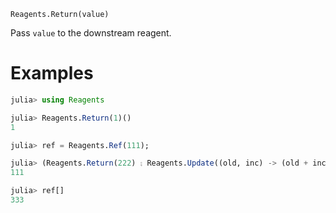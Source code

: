     Reagents.Return(value)

Pass `value` to the downstream reagent.

# Examples

```julia
julia> using Reagents

julia> Reagents.Return(1)()
1

julia> ref = Reagents.Ref(111);

julia> (Reagents.Return(222) ⨟ Reagents.Update((old, inc) -> (old + inc, old), ref))()
111

julia> ref[]
333
```
